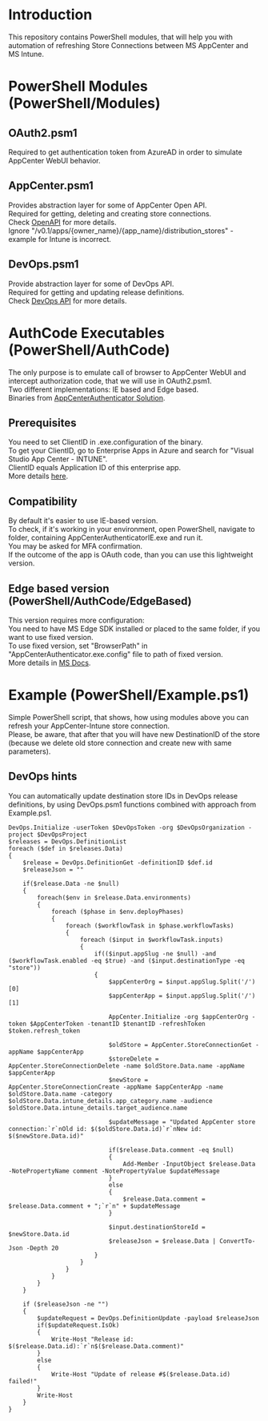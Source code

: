 # Introduction
This repository contains PowerShell modules, that will help you with automation of refreshing Store Connections between MS AppCenter and MS Intune.  

# PowerShell Modules (PowerShell/Modules)
## OAuth2.psm1
Required to get authentication token from AzureAD in order to simulate AppCenter WebUI behavior.  
  
## AppCenter.psm1
Provides abstraction layer for some of AppCenter Open API.  
Required for getting, deleting and creating store connections.  
Check [OpenAPI](https://openapi.appcenter.ms/) for more details.  
Ignore "/v0.1/apps/{owner_name}/{app_name}/distribution_stores" - example for Intune is incorrect.

## DevOps.psm1
Provide abstraction layer for some of DevOps API.  
Required for getting and updating release definitions.  
Check [DevOps API](https://docs.microsoft.com/en-us/rest/api/azure/devops/?view=azure-devops-rest-7.1) for more details.  

# AuthCode Executables (PowerShell/AuthCode)
The only purpose is to emulate call of browser to AppCenter WebUI and intercept authorization code, that we will use in OAuth2.psm1.  
Two different implementations: IE based and Edge based.  
Binaries from [AppCenterAuthenticator Solution](https://github.com/ShineToMe/StoreConnectionRefresher/tree/main/AppCenterAuthenticator).  

## Prerequisites
You need to set ClientID in .exe.configuration of the binary.  
To get your ClientID, go to Enterprise Apps in Azure and search for "Visual Studio App Center - INTUNE".  
ClientID equals Application ID of this enterprise app.  
More details [here](https://docs.microsoft.com/en-us/appcenter/distribution/stores/intune).

## Compatibility
By default it's easier to use IE-based version.  
To check, if it's working in your environment, open PowerShell, navigate to folder, containing AppCenterAuthenticatorIE.exe and run it.  
You may be asked for MFA confirmation.  
If the outcome of the app is OAuth code, than you can use this lightweight version.  

## Edge based version (PowerShell/AuthCode/EdgeBased)
This version requires more configuration:  
You need to have MS Edge SDK installed or placed to the same folder, if you want to use fixed version.  
To use fixed version, set "BrowserPath" in "AppCenterAuthenticator.exe.config" file to path of fixed version.  
More details in [MS Docs](https://docs.microsoft.com/en-us/microsoft-edge/webview2/concepts/distribution).  

# Example (PowerShell/Example.ps1)
Simple PowerShell script, that shows, how using modules above you can refresh your AppCenter-Intune store connection.  
Please, be aware, that after that you will have new DestinationID of the store (because we delete old store connection and create new with same parameters).  

## DevOps hints
You can automatically update destination store IDs in DevOps release definitions, by using DevOps.psm1 functions combined with approach from Example.ps1.  
```shell
DevOps.Initialize -userToken $DevOpsToken -org $DevOpsOrganization -project $DevOpsProject
$releases = DevOps.DefinitionList
foreach ($def in $releases.Data)
{
    $release = DevOps.DefinitionGet -definitionID $def.id
    $releaseJson = ""
    
    if($release.Data -ne $null)
    {
        foreach($env in $release.Data.environments)
        {
            foreach ($phase in $env.deployPhases)
            {
                foreach ($workflowTask in $phase.workflowTasks)
                {
                    foreach ($input in $workflowTask.inputs)
                    {
                        if(($input.appSlug -ne $null) -and ($workflowTask.enabled -eq $true) -and ($input.destinationType -eq "store"))
                        {
                            $appCenterOrg = $input.appSlug.Split('/')[0]
                            $appCenterApp = $input.appSlug.Split('/')[1]
                            
                            AppCenter.Initialize -org $appCenterOrg -token $AppCenterToken -tenantID $tenantID -refreshToken $token.refresh_token
                            
                            $oldStore = AppCenter.StoreConnectionGet -appName $appCenterApp
                            $storeDelete = AppCenter.StoreConnectionDelete -name $oldStore.Data.name -appName $appCenterApp
                            $newStore = AppCenter.StoreConnectionCreate -appName $appCenterApp -name $oldStore.Data.name -category $oldStore.Data.intune_details.app_category.name -audience $oldStore.Data.intune_details.target_audience.name
                            
                            $updateMessage = "Updated AppCenter store connection:`r`nOld id: $($oldStore.Data.id)`r`nNew id: $($newStore.Data.id)"
                            
                            if($release.Data.comment -eq $null)
                            {
                                Add-Member -InputObject $release.Data -NotePropertyName comment -NotePropertyValue $updateMessage
                            }
                            else
                            {
                                $release.Data.comment = $release.Data.comment + ";`r`n" + $updateMessage
                            }
                            
                            $input.destinationStoreId = $newStore.Data.id
                            $releaseJson = $release.Data | ConvertTo-Json -Depth 20
                        }
                    }
                }
            }
        }
    }
    
    if ($releaseJson -ne "")
    {
        $updateRequest = DevOps.DefinitionUpdate -payload $releaseJson
        if($updateRequest.IsOk)
        {
            Write-Host "Release id: $($release.Data.id):`r`n$($release.Data.comment)"
        }
        else
        {
            Write-Host "Update of release #$($release.Data.id) failed!"
        }
        Write-Host
    }
}
```
